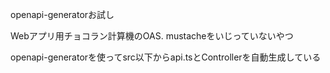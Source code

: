 openapi-generatorお試し

Webアプリ用チョコラン計算機のOAS. mustacheをいじっていないやつ

openapi-generatorを使ってsrc以下からapi.tsとControllerを自動生成している
